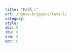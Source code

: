 ```yaml
---
title: "FatÃ¸l"
url: /hansa-bryggeri/fata-l/
category: 
style: 
abv: 0
ibu: 0
srm: 0
upc: 0
---
```


